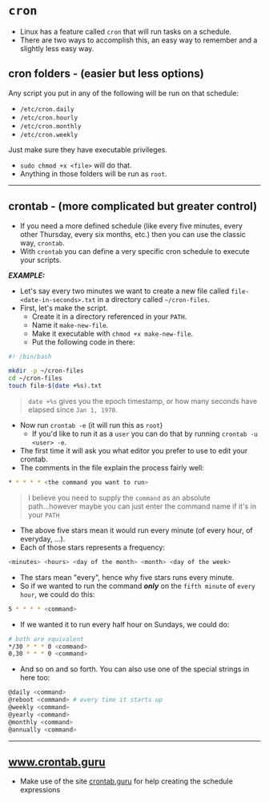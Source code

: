 # `cron`

- Linux has a feature called `cron` that will run tasks on a schedule.
- There are two ways to accomplish this, an easy way to remember and a slightly less easy way.

## cron folders - (easier but less options)

Any script you put in any of the following will be run on that schedule:

- `/etc/cron.daily`
- `/etc/cron.hourly`
- `/etc/cron.monthly`
- `/etc/cron.weekly`

Just make sure they have executable privileges.

- `sudo chmod +x <file>` will do that.
- Anything in those folders will be run as `root`.

---

## crontab - (more complicated but greater control)

- If you need a more defined schedule (like every five minutes, every other Thursday, every six months, etc.) then you can use the classic way, `crontab`.
- With `crontab` you can define a very specific cron schedule to execute your scripts.

**_EXAMPLE:_**

- Let's say every two minutes we want to create a new file called `file-<date-in-seconds>.txt` in a directory called `~/cron-files`.
- First, let's make the script.
  - Create it in a directory referenced in your `PATH`.
  - Name it `make-new-file`.
  - Make it executable with `chmod +x make-new-file`.
  - Put the following code in there:

```sh
#! /bin/bash

mkdir -p ~/cron-files
cd ~/cron-files
touch file-$(date +%s).txt
```

> `date +%s` gives you the epoch timestamp, or how many seconds have elapsed since `Jan 1, 1970`.

- Now run `crontab -e` (it will run this as `root`)
  - If you'd like to run it as a `user` you can do that by running `crontab -u <user> -e`.
- The first time it will ask you what editor you prefer to use to edit your crontab.
- The comments in the file explain the process fairly well:

```sh
* * * * * <the command you want to run>
```

> I believe you need to supply the `command` as an absolute path...however maybe you can just enter the command name if it's in your `PATH`

- The above five stars mean it would run every minute (of every hour, of everyday, ...).
- Each of those stars represents a frequency:

```sh
<minutes> <hours> <day of the month> <month> <day of the week>
```

- The stars mean "every", hence why five stars runs every minute.
- So if we wanted to run the command **_only_** on the `fifth minute` of `every hour`, we could do this:

```sh
5 * * * * <command>
```

- If we wanted it to run every half hour on Sundays, we could do:

```sh
# both are equivalent
*/30 * * * 0 <command>
0,30 * * * 0 <command>
```

- And so on and so forth. You can also use one of the special strings in here too:

```sh
@daily <command>
@reboot <command> # every time it starts up
@weekly <command>
@yearly <command>
@monthly <command>
@annually <command>
```

---

## www.crontab.guru

- Make use of the site [crontab.guru](https://crontab.guru/) for help creating the schedule expressions
